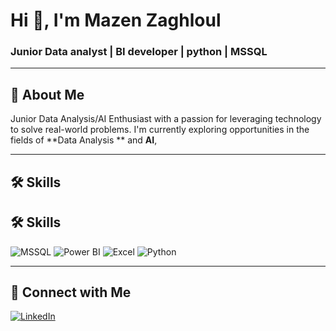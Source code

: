 # Hi 👋, I'm Mazen Zaghloul

### Junior Data analyst | BI developer | python | MSSQL



---

## 🌟 About Me

Junior Data Analysis/AI Enthusiast with a passion for leveraging technology to solve real-world problems. I'm currently exploring opportunities in the fields of **Data Analysis ** and **AI**, 



---


## 🛠️ Skills
## 🛠️ Skills

![MSSQL](https://img.shields.io/badge/-MSSQL-CC2927?logo=microsoft-sql-server&logoColor=white&style=for-the-badge)
![Power BI](https://img.shields.io/badge/-Power%20BI-F2C811?logo=power-bi&logoColor=black&style=for-the-badge)
![Excel](https://img.shields.io/badge/-Excel-217346?logo=microsoft-excel&logoColor=white&style=for-the-badge)
![Python](https://img.shields.io/badge/-Python-3776AB?logo=python&logoColor=white&style=for-the-badge)




---

## 🔗 Connect with Me

[![LinkedIn](https://img.shields.io/badge/-LinkedIn-0077B5?logo=linkedin&logoColor=white&style=for-the-badge)](https://www.linkedin.com/in/mazen-zaghloul-5287941b7/)










